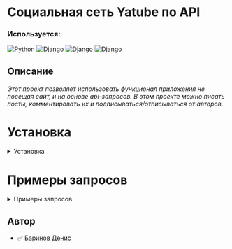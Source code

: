 # Социальная сеть Yatube по API

### Используется:
[![Python](https://img.shields.io/badge/-Python_3.7.9-464646??style=flat-square&logo=Python)](https://www.python.org/downloads/)
[![Django](https://img.shields.io/badge/-Django-464646??style=flat-square&logo=Django)](https://www.djangoproject.com/)
[![Django](https://img.shields.io/badge/-Django_rest_framework_3.12.4-464646??style=flat-square&logo=Django)](https://www.django-rest-framework.org)
[![Django](https://img.shields.io/badge/-djoser_2.1.0-464646??style=flat-square&logo=Django)](https://djoser.readthedocs.io/en/latest/getting_started.html#installation)

## Описание
###### Этот проект позволяет использовать функционал приложения не посещая сайт, и на основе api-запросов. В этом проекте можно писать посты, комментировать их и подписываться/отписываться от авторов.

# Установка
<details><summary>Установка</summary>
 
_На Mac или Linux используем Bash_
_Для Windows PowerShell_

#### Клонируем репозиторий на локальную машину:
```
https://github.com/PythonGun/api_yamdb
git clone git@github.com:PythonGun/api_final_yatube.git
```

#### Создаем и активируем виртуальное окружение:
Для Mac или Linux
```
python3 -m venv venv
source venv/bin/activate
```

Для Windows
```
python -m venv venv
source venv/Scripts/activate
```

#### Устанавливаем зависимости:
```
pip install -r requirements.txt
```

#### Запускаем миграции:
```
python manage.py migrate
```

#### Запускаем проект:
```
python manage.py runserver
```
</details>

# Примеры запросов
<details><summary>Примеры запросов</summary>

## Cоздаём пользователя
_post .../api/v1/users/_
```
{
    "username": "newadmin",
    "password": "admin12345
}
```

Пример ответа:
```
{
    "email": "",
    "username": "newadmin",
    "id": 2
}
```

## Получение токена
_post .../api/v1/jwt/create/_
```
{
    "username": "newadmin",
    "password": "admin12345
}
```

Пример ответа:
```
{
    "refresh": "eyJ0eXAiOiJ...",
    "access": "eyJ0eXAiOiJK..."
}
```
## api/v1/posts/:
_POST .../api/v1/posts/_ - создание публикации

```
{
    "text": "new text"
}

```

Пример ответа:
```
{
    "id": 1,
    "author": "newadmin",
    "text": "new text",
    "pub_date": "2022-04-29T07:09:58.007266Z",
    "image": null,
    "group": null
}
```

_PUT /api/v1/posts/{id}/_ - обновление публикации
```
{
    "text": "new text/ add new text"
}
```

Пример ответа:
```
{
    "id": 1,
    "author": "newadmin",
    "text": "new text/ add new text",
    "pub_date": "2022-04-29T07:09:58.007266Z",
    "image": null,
    "group": null
}
```

__PATCH /api/v1/posts/{id}/__ - частичное обновление публикации

__DELETE /api/v1/posts/{id}/__ - удаление публикации

__GET api/v1/posts/__ - получить список всех публикаций.

Пример ответа:
```
[
    {
        "id": 1,
        "author": "newadmin",
        "text": "new text/ add new text",
        "pub_date": "2022-04-29T07:09:58.007266Z",
        "image": null,
        "group": null
    }
]
```

__GET api/v1/posts/{id}/__ - получение публикации по id

## api/v1/groups/:
__GET api/v1/groups/__ - получение списка доступных сообществ
__GET api/v1/groups/{id}/__ - получение информации о сообществе по id


## api/v1/posts/{post_id}/comments/:
__GET api/v1/{post_id}/comments/__ - получение всех комментариев к публикации
__GET api/v1/{post_id}/comments/{id}/__ - Получение комментария к публикации по id

##  Получение доступа к эндпоинту /api/v1/follow/ (подписки) доступен только для авторизованных пользователей:
__GET /api/v1/follow/__ - подписка пользователя от имени которого сделан запрос на пользователя переданного в теле запроса.

</details>


## Автор
- :white_check_mark: [Баринов Денис](https://github.com/PythonGun)
